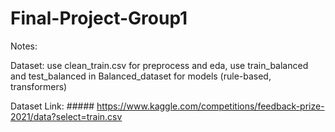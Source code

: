 # Final-Project-Group1
Notes:

Dataset: use clean_train.csv for preprocess and eda, use train_balanced and test_balanced in Balanced_dataset for models (rule-based, transformers)

Dataset Link: ##### https://www.kaggle.com/competitions/feedback-prize-2021/data?select=train.csv
